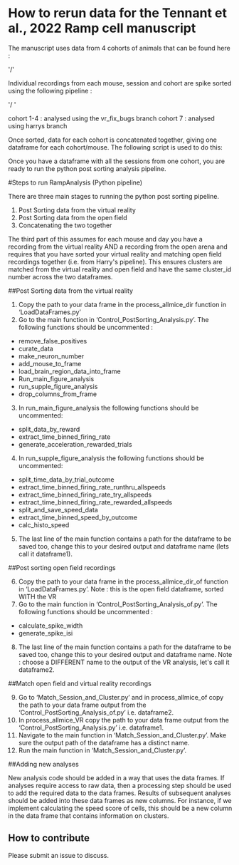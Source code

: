 
# How to rerun data for the Tennant et al., 2022 Ramp cell manuscript

The manuscript uses data from 4 cohorts of animals that can be found here :

'/'

Individual recordings from each mouse, session and cohort are spike sorted using the following pipeline :

'/ '

cohort 1-4 : analysed using the vr_fix_bugs branch
cohort 7 : analysed using harrys branch


Once sorted, data for each cohort is concatenated together, giving one dataframe for each cohort/mouse. The following script is used to do this:

Once you have a dataframe with all the sessions from one cohort, you are ready to run the python post sorting analysis pipeline. 

#Steps to run RampAnalysis (Python pipeline)

There are three main stages to running the python post sorting pipeline. 

1. Post Sorting data from the virtual reality
2. Post Sorting data from the open field 
3. Concatenating the two together

The third part of this assumes for each mouse and day you have a recording from the virtual reality AND a recording from the open arena and requires that you have sorted your virtual reality and matching open field recordings together (i.e. from Harry's pipeline). This ensures clusters are matched from the virtual reality and open field and have the same cluster_id number across the two dataframes.

##Post Sorting data from the virtual reality

1. Copy the path to your data frame in the process_allmice_dir function in ‘LoadDataFrames.py’
2. Go to the main function in ‘Control_PostSorting_Analysis.py’. The following functions should be uncommented : 
- remove_false_positives
- curate_data
- make_neuron_number
- add_mouse_to_frame
- load_brain_region_data_into_frame
- Run_main_figure_analysis   
- run_supple_figure_analysis
- drop_columns_from_frame

3. In run_main_figure_analysis  the following functions should be uncommented: 
- split_data_by_reward
- extract_time_binned_firing_rate
- generate_acceleration_rewarded_trials
  
4. In run_supple_figure_analysis the following functions should be uncommented:
- split_time_data_by_trial_outcome
- extract_time_binned_firing_rate_runthru_allspeeds
- extract_time_binned_firing_rate_try_allspeeds
- extract_time_binned_firing_rate_rewarded_allspeeds
- split_and_save_speed_data
- extract_time_binned_speed_by_outcome
- calc_histo_speed

5. The last line of the main function contains a path for the dataframe to be saved too, change this to your desired output and dataframe name (lets call it dataframe1). 
 
##Post sorting open field recordings

6. Copy the path to your data frame in the process_allmice_dir_of function in ‘LoadDataFrames.py’. Note : this is the open field dataframe, sorted WITH the VR
7. Go to the main function in ‘Control_PostSorting_Analysis_of.py’. The following functions should be uncommented : 
- calculate_spike_width
- generate_spike_isi

8. The last line of the main function contains a path for the dataframe to be saved too, change this to your desired output and dataframe name. Note : choose a DIFFERENT name to the output of the VR analysis, let's call it dataframe2.  

##Match open field and virtual reality recordings

9. Go to ‘Match_Session_and_Cluster.py’ and in process_allmice_of copy the path to your data frame output from the ‘Control_PostSorting_Analysis_of.py’ i.e. dataframe2. 
10. In process_allmice_VR copy the path to your data frame output from the ‘Control_PostSorting_Analysis.py’ i.e. dataframe1. 
11. Navigate to the main function in ‘Match_Session_and_Cluster.py’. Make sure the output path of the dataframe has a distinct name. 
12. Run the main function in ‘Match_Session_and_Cluster.py’.


##Adding new analyses

New analysis code should be added in a way that uses the data frames. If analyses require access to raw data, then a processing step should be used to add the required data to the data frames. Results of subsequent analyses should be added into these data frames as new columns. For instance, if we implement calculating the speed score of cells, this should be a new column in the data frame that contains information on clusters.

## How to contribute
Please submit an issue to discuss.
